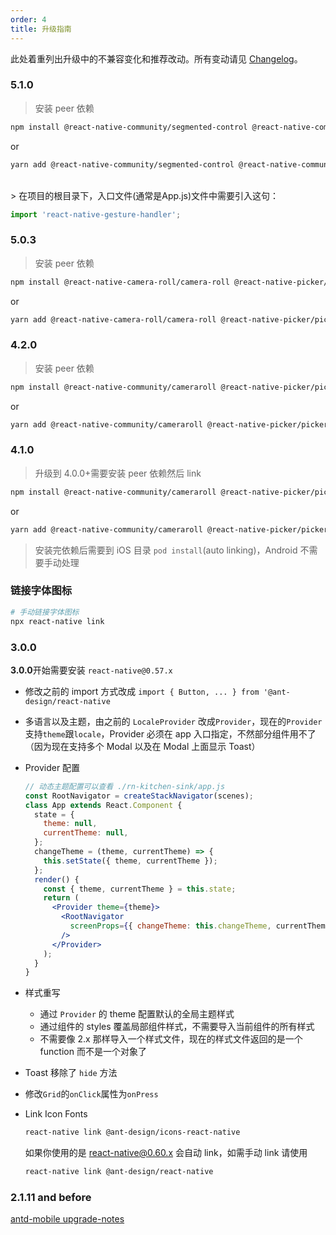 ```yaml
---
order: 4
title: 升级指南
---
```


此处着重列出升级中的不兼容变化和推荐改动。所有变动请见 [Changelog](/changelog)。

### 5.1.0

> 安装 peer 依赖

```bash
npm install @react-native-community/segmented-control @react-native-community/slider react-native-gesture-handler
```

or

```bash
yarn add @react-native-community/segmented-control @react-native-community/slider react-native-gesture-handler
```
<br/>
> 在项目的根目录下，入口文件(通常是App.js)文件中需要引入这句：

```js
import 'react-native-gesture-handler';
```

### 5.0.3

> 安装 peer 依赖

```bash
npm install @react-native-camera-roll/camera-roll @react-native-picker/picker @react-native-community/segmented-control @react-native-community/slider react-native-gesture-handler
```

or

```bash
yarn add @react-native-camera-roll/camera-roll @react-native-picker/picker @react-native-community/segmented-control @react-native-community/slider react-native-gesture-handler
```

### 4.2.0

> 安装 peer 依赖

```bash
npm install @react-native-community/cameraroll @react-native-picker/picker @react-native-community/segmented-control @react-native-community/slider react-native-pager-view react-native-gesture-handler
```

or

```bash
yarn add @react-native-community/cameraroll @react-native-picker/picker @react-native-community/segmented-control @react-native-community/slider react-native-pager-view react-native-gesture-handler
```

### 4.1.0

> 升级到 4.0.0+需要安装 peer 依赖然后 link

```bash
npm install @react-native-community/cameraroll @react-native-picker/picker @react-native-community/segmented-control @react-native-community/slider react-native-pager-view
```

or

```bash
yarn add @react-native-community/cameraroll @react-native-picker/picker @react-native-community/segmented-control @react-native-community/slider react-native-pager-view
```

> 安装完依赖后需要到 iOS 目录 `pod install`(auto linking)，Android 不需要手动处理

### 链接字体图标

```bash
# 手动链接字体图标
npx react-native link
```

### 3.0.0

**3.0.0**开始需要安装 `react-native@0.57.x`

- 修改之前的 import 方式改成 `import { Button, ... } from '@ant-design/react-native`
- 多语言以及主题，由之前的 `LocaleProvider` 改成`Provider`，现在的`Provider` 支持`theme`跟`locale`，Provider 必须在 app 入口指定，不然部分组件用不了（因为现在支持多个 Modal 以及在 Modal 上面显示 Toast）

- Provider 配置

  ```jsx
  // 动态主题配置可以查看 ./rn-kitchen-sink/app.js
  const RootNavigator = createStackNavigator(scenes);
  class App extends React.Component {
    state = {
      theme: null,
      currentTheme: null,
    };
    changeTheme = (theme, currentTheme) => {
      this.setState({ theme, currentTheme });
    };
    render() {
      const { theme, currentTheme } = this.state;
      return (
        <Provider theme={theme}>
          <RootNavigator
            screenProps={{ changeTheme: this.changeTheme, currentTheme }}
          />
        </Provider>
      );
    }
  }
  ```

- 样式重写
  - 通过 `Provider` 的 theme 配置默认的全局主题样式
  - 通过组件的 styles 覆盖局部组件样式，不需要导入当前组件的所有样式
  - 不需要像 2.x 那样导入一个样式文件，现在的样式文件返回的是一个 function 而不是一个对象了
- Toast 移除了 `hide` 方法
- 修改`Grid`的`onClick`属性为`onPress`
- Link Icon Fonts

  ```sh
  react-native link @ant-design/icons-react-native
  ```

  如果你使用的是 react-native@0.60.x 会自动 link，如需手动 link 请使用

  ```sh
  react-native link @ant-design/react-native
  ```

### 2.1.11 and before

[antd-mobile upgrade-notes](https://github.com/ant-design/ant-design-mobile/blob/master/docs/react/upgrade-notes.zh-CN.md)

